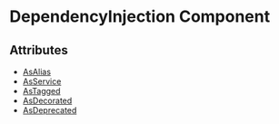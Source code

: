 DependencyInjection Component
=============================

Attributes
----------

* [AsAlias](https://github.com/fractalzombie/frzb-dependency-injection/blob/main/Documentation/AS_ALIAS.md)
* [AsService](https://github.com/fractalzombie/frzb-dependency-injection/blob/main/Documentation/AS_SERVICE.md)
* [AsTagged](https://github.com/fractalzombie/frzb-dependency-injection/blob/main/Documentation/AS_DEPRECATED.md)
* [AsDecorated](https://github.com/fractalzombie/frzb-dependency-injection/blob/main/Documentation/AS_DECORATED.md)
* [AsDeprecated](https://github.com/fractalzombie/frzb-dependency-injection/blob/main/Documentation/AS_DEPRECATED.md)
